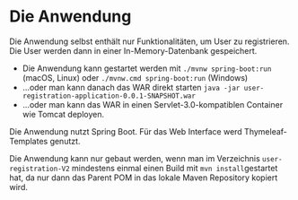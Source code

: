 Die Anwendung
==========

Die Anwendung selbst enthält nur Funktionalitäten, um User zu
registrieren. Die User werden dann in einer In-Memory-Datenbank gespeichert.

- Die Anwendung kann gestartet werden mit `./mvnw spring-boot:run` (macOS, Linux) oder `./mvnw.cmd spring-boot:run` (Windows)
- ...oder man kann danach das WAR direkt starten `java -jar user-registration-application-0.0.1-SNAPSHOT.war`
- ...oder man kann das WAR in einen Servlet-3.0-kompatiblen Container
  wie Tomcat deployen.

Die Anwendung nutzt Spring Boot. Für das Web Interface werd
Thymeleaf-Templates genutzt.

Die Anwendung kann nur gebaut werden, wenn man im Verzeichnis
`user-registration-V2` mindestens einmal einen Build mit `mvn
install`gestartet hat, da nur dann das Parent POM in das lokale Maven
Repository kopiert wird.
